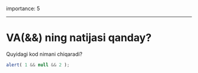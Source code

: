 importance: 5

---

# VA(&&) ning natijasi qanday?

Quyidagi kod nimani chiqaradi?

```js
alert( 1 && null && 2 );
```

